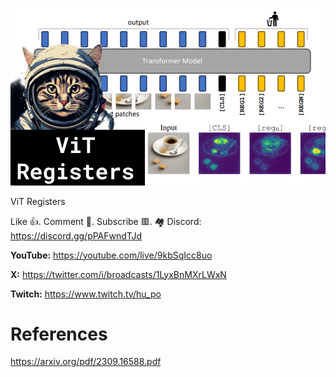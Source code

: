 ![](thumbnails/01.10.2023.png)

ViT Registers

Like 👍. Comment 💬. Subscribe 🟥.
🏘 Discord: https://discord.gg/pPAFwndTJd

**YouTube:** https://youtube.com/live/9kbSqIcc8uo

**X:** https://twitter.com/i/broadcasts/1LyxBnMXrLWxN

**Twitch:** https://www.twitch.tv/hu_po


# References

https://arxiv.org/pdf/2309.16588.pdf